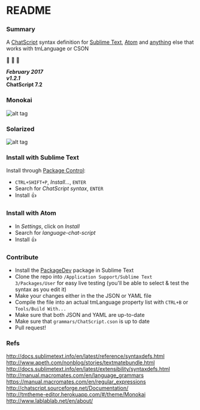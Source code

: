 # README #

### Summary ###

A [ChatScript](https://github.com/bwilcox-1234/ChatScript) syntax definition for [Sublime Text](https://packagecontrol.io/packages/ChatScript%20Syntax), [Atom](https://atom.io/packages/language-chat-script) and [anything](https://marketplace.visualstudio.com/items?itemName=kuzyn.chatscript-language) else that works with tmLanguage or CSON  

:cake: :cake: :cake:  

**_February 2017_**  
**_v1.2.1_**  
**ChatScript 7.2**  

### Monokai
![alt tag](https://raw.githubusercontent.com/kuzyn/chatscript-tmlanguage/master/sshots/monokai-screen.png)

### Solarized
![alt tag](https://raw.githubusercontent.com/kuzyn/chatscript-tmlanguage/master/sshots/solarized-screen.png)

### Install with Sublime Text
Install through [Package Control](https://packagecontrol.io/installation):
  * `CTRL+SHIFT+P`, _Install..._, `ENTER`  
  * Search for _ChatScript syntax_, `ENTER`  
  * Install :+1:  

### Install with Atom
  * In _Settings_, click on _Install_  
  * Search for _language-chat-script_  
  * Install :+1:  

### Contribute
  * Install the [PackageDev](https://github.com/SublimeText/PackageDev#getting-started) package in Sublime Text  
  * Clone the repo into `/Application Support/Sublime Text 3/Packages/User` for easy live testing (you'll be able to select & test the syntax as you edit it)  
  * Make your changes either in the the JSON or YAML file  
  * Compile the file into an actual tmLanguage property list with `CTRL+B` or `Tools/Build With...`  
  * Make sure that both JSON and YAML are up-to-date  
  * Make sure that `grammars/ChatScript.cson` is up to date  
  * Pull request!  

### Refs
http://docs.sublimetext.info/en/latest/reference/syntaxdefs.html  
http://www.apeth.com/nonblog/stories/textmatebundle.html  
http://docs.sublimetext.info/en/latest/extensibility/syntaxdefs.html  
http://manual.macromates.com/en/language_grammars  
https://manual.macromates.com/en/regular_expressions  
http://chatscript.sourceforge.net/Documentation/  
http://tmtheme-editor.herokuapp.com/#/theme/Monokai  
http://www.lablablab.net/en/about/  
